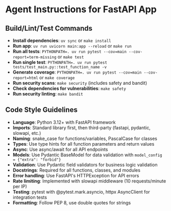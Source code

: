 # Agent Instructions for FastAPI App

## Build/Lint/Test Commands
- **Install dependencies**: `uv sync` or `make install`
- **Run app**: `uv run uvicorn main:app --reload` or `make run`
- **Run all tests**: `PYTHONPATH=. uv run pytest --cov=main --cov-report=term-missing` or `make test`
- **Run single test**: `PYTHONPATH=. uv run pytest tests/test_main.py::test_function_name -v`
- **Generate coverage**: `PYTHONPATH=. uv run pytest --cov=main --cov-report=html` or `make coverage`
- **Run security scans**: `make security` (includes safety and bandit)
- **Check dependencies for vulnerabilities**: `make safety`
- **Run security linting**: `make bandit`

## Code Style Guidelines
- **Language**: Python 3.12+ with FastAPI framework
- **Imports**: Standard library first, then third-party (fastapi, pydantic, slowapi, etc.)
- **Naming**: snake_case for functions/variables, PascalCase for classes
- **Types**: Use type hints for all function parameters and return values
- **Async**: Use async/await for all API endpoints
- **Models**: Use Pydantic BaseModel for data validation with `model_config = {"extra": "forbid"}`
- **Validation**: Use Pydantic field validators for business logic validation
- **Docstrings**: Required for all functions, classes, and modules
- **Error handling**: Use FastAPI's HTTPException for API errors
- **Rate limiting**: Implemented with slowapi middleware (10 requests/minute per IP)
- **Testing**: pytest with @pytest.mark.asyncio, httpx AsyncClient for integration tests
- **Formatting**: Follow PEP 8, use double quotes for strings
